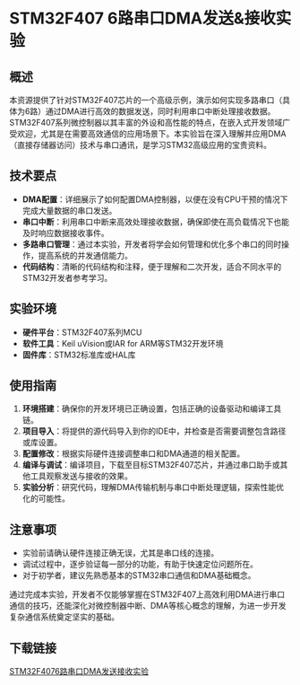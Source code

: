 # STM32F407 6路串口DMA发送&接收实验

## 概述

本资源提供了针对STM32F407芯片的一个高级示例，演示如何实现多路串口（具体为6路）通过DMA进行高效的数据发送，同时利用串口中断处理接收数据。STM32F407系列微控制器以其丰富的外设和高性能的特点，在嵌入式开发领域广受欢迎，尤其是在需要高效通信的应用场景下。本实验旨在深入理解并应用DMA（直接存储器访问）技术与串口通讯，是学习STM32高级应用的宝贵资料。

## 技术要点

- **DMA配置**：详细展示了如何配置DMA控制器，以便在没有CPU干预的情况下完成大量数据的串口发送。
- **串口中断**：利用串口中断来高效处理接收数据，确保即使在高负载情况下也能及时响应数据接收事件。
- **多路串口管理**：通过本实验，开发者将学会如何管理和优化多个串口的同时操作，提高系统的并发通信能力。
- **代码结构**：清晰的代码结构和注释，便于理解和二次开发，适合不同水平的STM32开发者参考学习。

## 实验环境

- **硬件平台**：STM32F407系列MCU
- **软件工具**：Keil uVision或IAR for ARM等STM32开发环境
- **固件库**：STM32标准库或HAL库

## 使用指南

1. **环境搭建**：确保你的开发环境已正确设置，包括正确的设备驱动和编译工具链。
2. **项目导入**：将提供的源代码导入到你的IDE中，并检查是否需要调整包含路径或库设置。
3. **配置修改**：根据实际硬件连接调整串口和DMA通道的相关配置。
4. **编译与调试**：编译项目，下载至目标STM32F407芯片，并通过串口助手或其他工具观察发送与接收的效果。
5. **实验分析**：研究代码，理解DMA传输机制与串口中断处理逻辑，探索性能优化的可能性。

## 注意事项

- 实验前请确认硬件连接正确无误，尤其是串口线的连接。
- 调试过程中，逐步验证每一部分的功能，有助于快速定位问题所在。
- 对于初学者，建议先熟悉基本的STM32串口通信和DMA基础概念。

通过完成本实验，开发者不仅能够掌握在STM32F407上高效利用DMA进行串口通信的技巧，还能深化对微控制器中断、DMA等核心概念的理解，为进一步开发复杂通信系统奠定坚实的基础。

## 下载链接

[STM32F4076路串口DMA发送接收实验](https://pan.quark.cn/s/be99dcb67d3e)